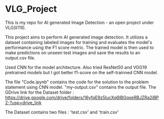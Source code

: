# VLG_Project
This is my repo for AI generated Image Detection - an open project under VLG(IITR). 

This project aims to perform AI generated image detection. It utilizes a dataset containing labeled images for training and evaluates the model's performance using the F1 score metric. The trained model is then used to make predictions on unseen test images and save the results to an output.csv file.

Used CNN for the model architecture. Also tried ResNet50 and VGG19 pretrained models but I got better f1-score on the self-trainned CNN model.

The file "Code.ipynb" contains the code for the solution to the problem statement using CNN model.
"my-output.csv" contains the output file.
The GDrive link for the Dataset folder : https://drive.google.com/drive/folders/16yfqE9z5lucXq6lBGqxeRBJZRa2iBP2-?usp=drive_link

The Dataset contains two files : 'test.csv' and 'train.csv'
